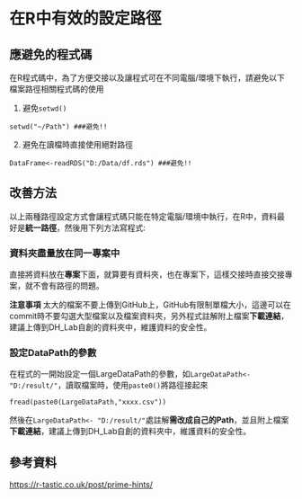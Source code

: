# 在R中有效的設定路徑

## 應避免的程式碼
在R程式碼中，為了方便交接以及讓程式可在不同電腦/環境下執行，請避免以下檔案路徑相關程式碼的使用

1. 避免`setwd()`
```
setwd("~/Path") ###避免!!
```

2. 避免在讀檔時直接使用絕對路徑
```
DataFrame<-readRDS("D:/Data/df.rds") ###避免!!
```

## 改善方法
以上兩種路徑設定方式會讓程式碼只能在特定電腦/環境中執行，在R中，資料最好是**統一路徑**，然後用下列方法寫程式:

### 資料夾盡量放在同一專案中

直接將資料放在**專案**下面，就算要有資料夾，也在專案下，這樣交接時直接交接專案，就不會有路徑的問題。

**注意事項**
太大的檔案不要上傳到GitHub上，GitHub有限制單檔大小，這邊可以在commit時不要勾選大型檔案以及檔案資料夾，另外程式註解附上檔案**下載連結**，建議上傳到DH_Lab自創的資料夾中，維護資料的安全性。

### 設定DataPath的參數

在程式的一開始設定一個LargeDataPath的參數，如`LargeDataPath<-"D:/result/"`，讀取檔案時，使用`paste0()`將路徑接起來
```
fread(paste0(LargeDataPath,"xxxx.csv"))
```

然後在`LargeDataPath<- "D:/result/"`處註解**需改成自己的Path**，並且附上檔案**下載連結**，建議上傳到DH_Lab自創的資料夾中，維護資料的安全性。

## 參考資料

https://r-tastic.co.uk/post/prime-hints/
